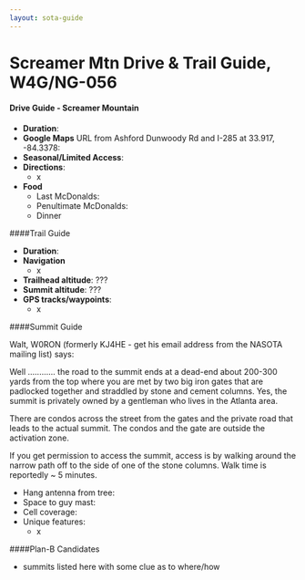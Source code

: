 ```yaml
---
layout: sota-guide
---
```

# Screamer Mtn Drive & Trail Guide, W4G/NG-056

#### Drive Guide - Screamer Mountain

* **Duration**: 
* **Google Maps** URL from Ashford Dunwoody Rd and I-285 at 33.917, -84.3378: 
* **Seasonal/Limited Access**:
* **Directions**:
    * x
* **Food**
    * Last McDonalds: 
    * Penultimate McDonalds: 
    * Dinner

####Trail Guide

* **Duration**:
* **Navigation**
    * x
* **Trailhead altitude**: ???
* **Summit altitude**: ???
* **GPS tracks/waypoints**:
    * x

####Summit Guide

Walt,  W0RON  (formerly KJ4HE - get his email address from the NASOTA mailing list) says:

Well ............ the road to the summit ends at a dead-end about 200-300 yards from the top where you are met by two big iron gates that are padlocked together and straddled by stone and cement columns.  Yes, the summit is privately owned by a gentleman who lives in the Atlanta area.

There are condos across the street from the gates and the private road that leads to the actual summit.  The condos and the gate are outside the activation zone.

If you get permission to access the summit, access is by walking around the narrow path off to the side of one of the stone columns.  Walk time is reportedly ~ 5 minutes.


* Hang antenna from tree:
* Space to guy mast:
* Cell coverage:
* Unique features:
    * x

####Plan-B Candidates

* summits listed here with some clue as to where/how
